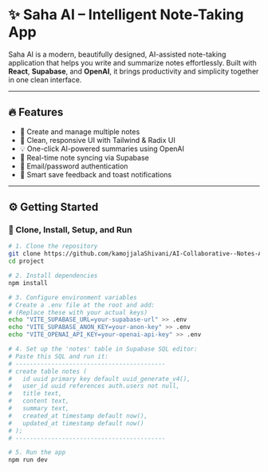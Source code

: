 # ✨ Saha AI – Intelligent Note-Taking App

Saha AI is a modern, beautifully designed, AI-assisted note-taking application that helps you write and summarize notes effortlessly. Built with **React**, **Supabase**, and **OpenAI**, it brings productivity and simplicity together in one clean interface.

---

## 🔥 Features

- 📝 Create and manage multiple notes
- 🎨 Clean, responsive UI with Tailwind & Radix UI
- 💡 One-click AI-powered summaries using OpenAI
- 🔄 Real-time note syncing via Supabase
- 🔐 Email/password authentication
- 🧠 Smart save feedback and toast notifications

---

## ⚙️ Getting Started

### 🚀 Clone, Install, Setup, and Run

```bash
# 1. Clone the repository
git clone https://github.com/kamojjalaShivani/AI-Collaborative--Notes-App.git
cd project

# 2. Install dependencies
npm install

# 3. Configure environment variables
# Create a .env file at the root and add:
# (Replace these with your actual keys)
echo "VITE_SUPABASE_URL=your-supabase-url" >> .env
echo "VITE_SUPABASE_ANON_KEY=your-anon-key" >> .env
echo "VITE_OPENAI_API_KEY=your-openai-api-key" >> .env

# 4. Set up the 'notes' table in Supabase SQL editor:
# Paste this SQL and run it:
# ------------------------------------------
# create table notes (
#   id uuid primary key default uuid_generate_v4(),
#   user_id uuid references auth.users not null,
#   title text,
#   content text,
#   summary text,
#   created_at timestamp default now(),
#   updated_at timestamp default now()
# );
# ------------------------------------------

# 5. Run the app
npm run dev
